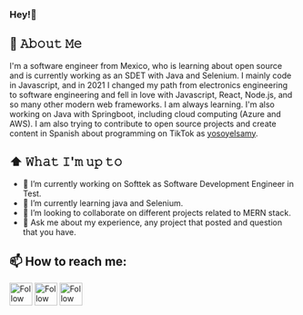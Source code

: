 ### Hey!👋

## :book: 𝙰𝚋𝚘𝚞𝚝 𝙼𝚎
I'm a software engineer from Mexico, who is learning about open source and is currently working as an SDET with Java and Selenium. I mainly code in Javascript, and in 2021 I changed my path from electronics engineering to software engineering and fell in love with Javascript, React, Node.js, and so many other modern web frameworks. I am always learning. I'm also working on Java with Springboot, including cloud computing (Azure and AWS). I am also trying to contribute to open source projects and create content in Spanish about programming on TikTok as <a
      href='https://www.tiktok.com/@yosoyelsamy'
      target="_blank"
      className='text-cyan-600 hover:underline underline-offset-2 decoration-2 decoration-red-600'>yosoyelsamy</a>.</p>

## ⬆ 𝚆𝚑𝚊𝚝 𝙸'𝚖 𝚞𝚙 𝚝𝚘
- 🔭 I’m currently working on Softtek as Software Development Engineer in Test.
- 🌱 I’m currently learning java and Selenium.
- 👯 I’m looking to collaborate on different projects related to MERN stack. 
- 💬 Ask me about my experience, any project that posted and question that you have.
 
## 📫 How to reach me: 
[<img src="https://raw.githubusercontent.com/Raymo111/Raymo111/master/socials/linkedin.png" height="40em" align="center" alt="Follow Samuel1 on LinkedIn" title="Follow Samuel on LinkedIn"/>](https://www.linkedin.com/in/samuel-martinez-arreola/)
[<img src="https://raw.githubusercontent.com/Raymo111/Raymo111/master/socials/twitter.svg" height="40em" align="center" alt="Follow Samuel on Twitter" title="Follow Samuel on Twitter"/>](https://twitter.com/Soyel_Samy)
[<img src="https://raw.githubusercontent.com/Raymo111/Raymo111/master/socials/instagram.svg" height="40em" align="center" alt="Follow Samuel on Instagram" title="Follow Samuel on Instagram"/>](https://www.instagram.com/yosoyelsamy/)


